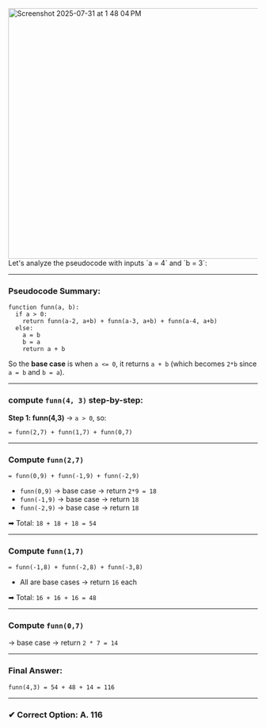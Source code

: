 <img width="1098" height="505" alt="Screenshot 2025-07-31 at 1 48 04 PM" src="https://github.com/user-attachments/assets/181a09be-7474-49c1-be43-f6b34e77b909" />
Let's analyze the pseudocode with inputs `a = 4` and `b = 3`:

---

###  Pseudocode Summary:

```text
function funn(a, b):
  if a > 0:
    return funn(a-2, a+b) + funn(a-3, a+b) + funn(a-4, a+b)
  else:
    a = b
    b = a
    return a + b
```

So the **base case** is when `a <= 0`, it returns `a + b` (which becomes `2*b` since `a = b` and `b = a`).

---

###  compute `funn(4, 3)` step-by-step:

**Step 1: funn(4,3)**
→ `a > 0`, so:

```
= funn(2,7) + funn(1,7) + funn(0,7)
```

---

###  Compute `funn(2,7)`

```
= funn(0,9) + funn(-1,9) + funn(-2,9)
```

* `funn(0,9)` → base case → return `2*9 = 18`
* `funn(-1,9)` → base case → return `18`
* `funn(-2,9)` → base case → return `18`

➡ Total: `18 + 18 + 18 = 54`

---

###  Compute `funn(1,7)`

```
= funn(-1,8) + funn(-2,8) + funn(-3,8)
```

* All are base cases → return `16` each

➡ Total: `16 + 16 + 16 = 48`

---

###  Compute `funn(0,7)`

→ base case → return `2 * 7 = 14`

---

###  Final Answer:

```
funn(4,3) = 54 + 48 + 14 = 116
```

---

### ✔ Correct Option: **A. 116**
